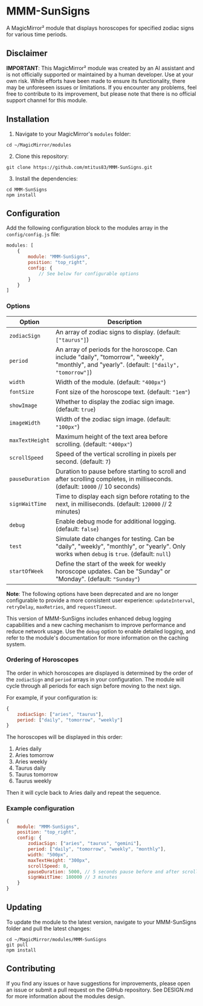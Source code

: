 # MMM-SunSigns

A MagicMirror² module that displays horoscopes for specified zodiac signs for various time periods.

## Disclaimer

**IMPORTANT**: This MagicMirror² module was created by an AI assistant and is not officially supported or maintained by a human developer. Use at your own risk. While efforts have been made to ensure its functionality, there may be unforeseen issues or limitations. If you encounter any problems, feel free to contribute to its improvement, but please note that there is no official support channel for this module.

## Installation

1. Navigate to your MagicMirror's `modules` folder:
```
cd ~/MagicMirror/modules
```
2. Clone this repository:
```
git clone https://github.com/mtitus83/MMM-SunSigns.git
```
3. Install the dependencies:
```
cd MMM-SunSigns
npm install
```

## Configuration

Add the following configuration block to the modules array in the `config/config.js` file:

```javascript
modules: [
    {
        module: "MMM-SunSigns",
        position: "top_right",
        config: {
            // See below for configurable options
        }
    }
]
```

### Options

| Option           | Description                                                                                     |
|------------------|-------------------------------------------------------------------------------------------------|
| `zodiacSign`     | An array of zodiac signs to display. (default: `["taurus"]`)                                    |
| `period`         | An array of periods for the horoscope. Can include "daily", "tomorrow", "weekly", "monthly", and "yearly". (default: `["daily", "tomorrow"]`) |
| `width`          | Width of the module. (default: `"400px"`)                                                       |
| `fontSize`       | Font size of the horoscope text. (default: `"1em"`)                                             |
| `showImage`      | Whether to display the zodiac sign image. (default: `true`)                                     |
| `imageWidth`     | Width of the zodiac sign image. (default: `"100px"`)                                            |
| `maxTextHeight`  | Maximum height of the text area before scrolling. (default: `"400px"`)                          |
| `scrollSpeed`    | Speed of the vertical scrolling in pixels per second. (default: `7`)                            |
| `pauseDuration`  | Duration to pause before starting to scroll and after scrolling completes, in milliseconds. (default: `10000` // 10 seconds) |
| `signWaitTime`   | Time to display each sign before rotating to the next, in milliseconds. (default: `120000` // 2 minutes) |
| `debug`          | Enable debug mode for additional logging. (default: `false`)                                    |
| `test`           | Simulate date changes for testing. Can be "daily", "weekly", "monthly", or "yearly". Only works when `debug` is `true`. (default: `null`) |
| `startOfWeek`    | Define the start of the week for weekly horoscope updates. Can be "Sunday" or "Monday". (default: `"Sunday"`) |

**Note**: The following options have been deprecated and are no longer configurable to provide a more consistent user experience: `updateInterval`, `retryDelay`, `maxRetries`, and `requestTimeout`.

This version of MMM-SunSigns includes enhanced debug logging capabilities and a new caching mechanism to improve performance and reduce network usage. Use the `debug` option to enable detailed logging, and refer to the module's documentation for more information on the caching system.

### Ordering of Horoscopes

The order in which horoscopes are displayed is determined by the order of the `zodiacSign` and `period` arrays in your configuration. The module will cycle through all periods for each sign before moving to the next sign. 

For example, if your configuration is:

```javascript
{
    zodiacSign: ["aries", "taurus"],
    period: ["daily", "tomorrow", "weekly"]
}
```

The horoscopes will be displayed in this order:

1. Aries daily
2. Aries tomorrow
3. Aries weekly
4. Taurus daily
5. Taurus tomorrow
6. Taurus weekly

Then it will cycle back to Aries daily and repeat the sequence.

### Example configuration

```javascript
{
    module: "MMM-SunSigns",
    position: "top_right",
    config: {
        zodiacSign: ["aries", "taurus", "gemini"],
        period: ["daily", "tomorrow", "weekly", "monthly"],
        width: "500px",
        maxTextHeight: "300px",
        scrollSpeed: 8,
        pauseDuration: 5000, // 5 seconds pause before and after scrolling
        signWaitTime: 180000 // 3 minutes
    }
}
```

## Updating

To update the module to the latest version, navigate to your MMM-SunSigns folder and pull the latest changes:

```
cd ~/MagicMirror/modules/MMM-SunSigns
git pull
npm install
```

## Contributing

If you find any issues or have suggestions for improvements, please open an issue or submit a pull request on the GitHub repository. See DESIGN.md for more information about the modules design.


